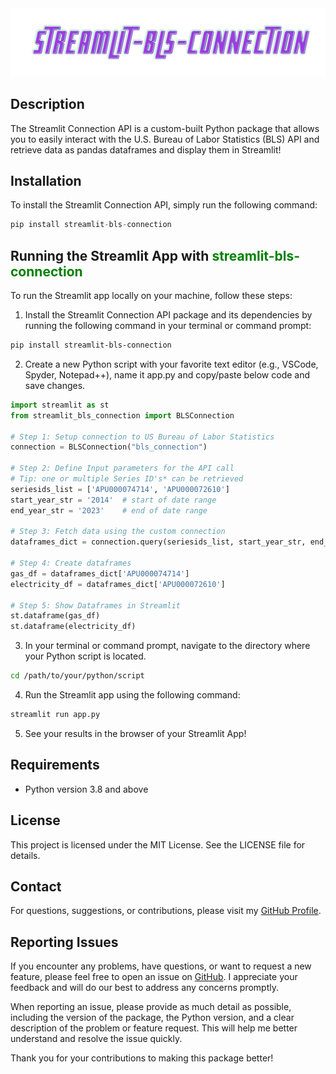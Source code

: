 <div align="center">
  <img src="https://raw.githubusercontent.com/tonyhollaar/streamlit_bls_connection/main/logo.svg"><br>
</div>

## Description
The Streamlit Connection API is a custom-built Python package that allows you to easily interact with the U.S. Bureau of Labor Statistics (BLS) API and retrieve data as pandas dataframes and display them in Streamlit!

## Installation

To install the Streamlit Connection API, simply run the following command:
```python
pip install streamlit-bls-connection
```

## Running the Streamlit App with <span style="color:green"> streamlit-bls-connection </span>
To run the Streamlit app locally on your machine, follow these steps:

1. Install the Streamlit Connection API package and its dependencies by running the following command in your terminal or command prompt:

```bash
pip install streamlit-bls-connection
```

2. Create a new Python script  with your favorite text editor (e.g., VSCode, Spyder, Notepad++), name it app.py and copy/paste below code and save changes.
```python
import streamlit as st
from streamlit_bls_connection import BLSConnection

# Step 1: Setup connection to US Bureau of Labor Statistics
connection = BLSConnection("bls_connection")

# Step 2: Define Input parameters for the API call
# Tip: one or multiple Series ID's* can be retrieved
seriesids_list = ['APU000074714', 'APU000072610']
start_year_str = '2014'  # start of date range
end_year_str = '2023'    # end of date range

# Step 3: Fetch data using the custom connection
dataframes_dict = connection.query(seriesids_list, start_year_str, end_year_str)

# Step 4: Create dataframes
gas_df = dataframes_dict['APU000074714']
electricity_df = dataframes_dict['APU000072610']

# Step 5: Show Dataframes in Streamlit
st.dataframe(gas_df)
st.dataframe(electricity_df)
```

3. In your terminal or command prompt, navigate to the directory where your Python script is located.
```bash
cd /path/to/your/python/script
```
4. Run the Streamlit app using the following command:
```bash
streamlit run app.py
```
5. See your results in the browser of your Streamlit App!


## Requirements
- Python version 3.8 and above

## License
This project is licensed under the MIT License. See the LICENSE file for details.

## Contact
For questions, suggestions, or contributions, please visit my [GitHub Profile](https://github.com/tonyhollaar).

## Reporting Issues

If you encounter any problems, have questions, or want to request a new feature, please feel free to open an issue on [GitHub](https://github.com/tonyhollaar/streamlit_bls_connection/issues). I appreciate your feedback and will do our best to address any concerns promptly.

When reporting an issue, please provide as much detail as possible, including the version of the package, the Python version, and a clear description of the problem or feature request. This will help me better understand and resolve the issue quickly.

Thank you for your contributions to making this package better!